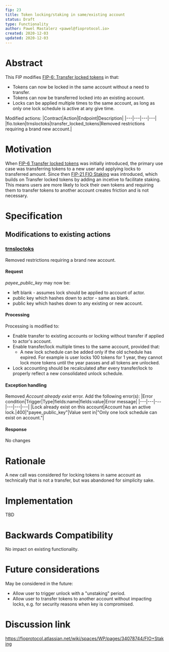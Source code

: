 ```yaml
---
fip: 23
title: Token locking/staking in same/existing account
status: Draft
type: Functionality
author: Pawel Mastalerz <pawel@fioprotocol.io>
created: 2020-12-03
updated: 2020-12-03
---
```

# Abstract
This FIP modifies [FIP-6: Transfer locked tokens](fip-0006.md) in that:
* Tokens can now be locked in the same account without a need to transfer.
* Tokens can now be transferred locked into an existing account.
* Locks can be applied multiple times to the same account, as long as only one lock schedule is active at any give time.

Modified actions:
|Contract|Action|Endpoint|Description|
|---|---|---|---|
|fio.token|trnsloctoks|transfer_locked_tokens|Removed restrictions requiring a brand new account.|

# Motivation
When [FIP-6 Transfer locked tokens](fip-0006.md) was initially introduced, the primary use case was transferring tokens to a new user and applying locks to transferred amount. Since then [FIP-21 FIO Staking](fip-0021.md) was introduced, which builds on Transfer locked tokens by adding an incetive to facilitate staking. This means users are more likely to lock their own tokens and requiring them to transfer tokens to another account creates friction and is not necessary.

# Specification
## Modifications to existing actions
### [trnsloctoks](fip-0020.md)
Removed restrictions requiring a brand new account.
#### Request
*payee_public_key* may now be:
* left blank - assumes lock should be applied to account of actor.
* public key which hashes down to actor - same as blank.
* public key which hashes down to any existing or new account.
#### Processing
Processing is modified to:
* Enable transfer to existing accounts or locking without transfer if applied to actor's account.
* Enable transfer/lock multiple times to the same account, provided that:
  * A new lock schedule can be added only if the old schedule has expired. For example is user locks 100 tokens for 1 year, they cannot lock more tokens until the year passes and all tokens are unlocked.
* Lock accounting should be recalculated after every transfer/lock to properly reflect a new consolidated unlock schedule.
#### Exception handling
Removed *Account already exist* error.
Add the following error(s):
|Error condition|Trigger|Type|fields:name|fields:value|Error message|
|---|---|---|---|---|---|
|Lock already exist on this account|Account has an active lock.|400|"payee_public_key"|Value sent in|"Only one lock schedule can exist on account."|
#### Response
No changes

# Rationale
A new call was considered for locking tokens in same account as technically that is not a transfer, but was abandoned for simplicity sake.

# Implementation
TBD

# Backwards Compatibility
No impact on existing functionality.

# Future considerations
May be considered in the future:
* Allow user to trigger unlock with a "unstaking" period.
* Allow user to transfer tokens to another account without impacting locks, e.g. for security reasons when key is compromised.

# Discussion link
https://fioprotocol.atlassian.net/wiki/spaces/WP/pages/34078744/FIO+Staking
